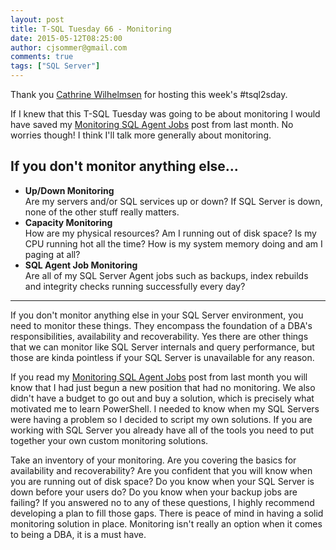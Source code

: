 ```yaml
---
layout: post
title: T-SQL Tuesday 66 - Monitoring
date: 2015-05-12T08:25:00
author: cjsommer@gmail.com
comments: true
tags: ["SQL Server"]
---
```

Thank you <a href="http://www.cathrinewilhelmsen.net/2015/05/05/invitation-to-t-sql-tuesday-66-monitoring/">Cathrine Wilhelmsen</a> for hosting this week's #tsql2sday.

If I knew that this T-SQL Tuesday was going to be about monitoring I would have saved my <a href="http://www.cjsommer.com/mrkrabs-sqlagent-job-monitoring/" target="_blank">Monitoring SQL Agent Jobs</a> post from last month. No worries though! I think I'll talk more generally about monitoring. 

<h2>If you don't monitor anything else...</h2>
<ul>
	<li><strong>Up/Down Monitoring</strong></li> Are my servers and/or SQL services up or down? If SQL Server is down, none of the other stuff really matters.
	<li><strong>Capacity Monitoring</strong></li> How are my physical resources? Am I running out of disk space? Is my CPU running hot all the time? How is my system memory doing and am I paging at all?
	<li><strong>SQL Agent Job Monitoring</strong></li> Are all of my SQL Server Agent jobs such as backups, index rebuilds and integrity checks running successfully every day?
</ul>
<hr>
If you don't monitor anything else in your SQL Server environment, you need to monitor these things. They encompass the foundation of a DBA's responsibilities, availability and recoverability. Yes there are other things that we can monitor like SQL Server internals and query performance, but those are kinda pointless if your SQL Server is unavailable for any reason.

If you read my <a href="http://www.cjsommer.com/mrkrabs-sqlagent-job-monitoring/" target="_blank">Monitoring SQL Agent Jobs</a> post from last month you will know that I had just begun a new position that had no monitoring. We also didn't have a budget to go out and buy a solution, which is precisely what motivated me to learn PowerShell. I needed to know when my SQL Servers were having a problem so I decided to script my own solutions. If you are working with SQL Server you already have all of the tools you need to put together your own custom monitoring solutions. 

Take an inventory of your monitoring. Are you covering the basics for availability and recoverability? Are you confident that you will know when you are running out of disk space? Do you know when your SQL Server is down before your users do? Do you know when your backup jobs are failing? If you answered no to any of these questions, I highly recommend developing a plan to fill those gaps. There is peace of mind in having a solid monitoring solution in place. Monitoring isn't really an option when it comes to being a DBA, it is a must have.
